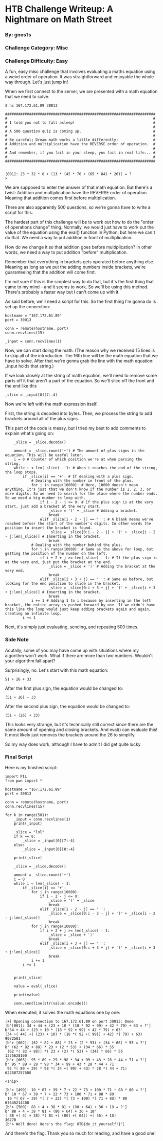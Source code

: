 # HTB Challenge Writeup: A Nightmare on Math Street
### By: gnos1s

### Challenge Category: Misc
### Challenge Difficulty: Easy

A fun, easy misc challenge that involves evaluating a maths equation using a weird order of operation. It was straightforward and enjoyable the whole way through. Let's just jump in!

When we first connect to the server, we are presented with a math equation that we need to solve:

```
$ nc 167.172.61.89 30013

#####################################################################
#                                                                   #
# I told you not to fall asleep!                                    #
#                                                                   #
# A 500 question quiz is coming up.                                 #
#                                                                   #
# Be careful; Dream math works a little differently:                #
# Addition and multiplication have the REVERSE order of operation.  #
#                                                                   #
# And remember, if you fail in your sleep, you fail in real life... #
#                                                                   #
#####################################################################


[001]: 23 * 32 * 8 + (13 * (45 * 70 + (65 * 84) * 26)) = ?
>
```

We are supposed to enter the answer of that math equation. But there's a twist: Addition and multiplication have the REVERSE order of operation. Meaning that addition comes first before multiplication.

There are also apparently 500 questions, so we're gonna have to write a script for this.

The hardest part of this challenge will be to work out how to do the "order of operations change" thing. Normally, we would just have to work out the value of the equation using the eval() function in Python, but here we can't do that. We need a way to put addition in front of multiplication. 

How do we change it so that addition goes before multiplication? In other words, we need a way to put addition "before" multiplication.

Remember that everything in brackets gets operated before anything else. Meaning as long as we put the adding numbers inside brackets, we're guaranteeing that the addition will come first.

I'm not sure if this is the simplest way to do that, but it's the first thing that came to my mind - and it seems to work. So we'll be using this method. There's probably a faster way but I can't come up with it.

As said before, we'll need a script for this. So the first thing I'm gonna do is set up the connection:

```
hostname = "167.172.61.89"
port = 30013

conn = remote(hostname, port)
conn.recvlines(15)

_input = conn.recvlines(1)
```

Now, we can start doing the math. (The reason why we received 15 lines is to skip all of the introduction. The 16th line will be the math equation that we have to solve. After that we're gonna grab the line with the math equation: _input holds that string.)

If we look closely at the string of math equation, we'll need to remove some parts off it that aren't a part of the equation. So we'll slice off the front and the end like this

```
_slice = _input[0][7:-4]
```

Now we're left with the math expression itself.

First, the string is decoded into bytes. Then, we process the string to add brackets around all of the plus signs.

This part of the code is messy, but I tried my best to add comments to explain what's going on:

```
    _slice = _slice.decode()

    amount = _slice.count('+') # The amount of plus signs in the equation. This will be useful later.
    i = 0 # Counter of which position we're at when parsing the string.
    while i < len(_slice) - 1: # When i reaches the end of the string, the loop stops.
        if _slice[i] == '+': # If dealing with a plus sign.
            # Dealing with the number in front of the plus.
            for j in range(10000): # Here, 10000 doesn't mean anything. It's just that we don't know if the number is 1, 2, 3, or more digits. So we need to search for the place where the number ends. So we need a big number to loop with.
                if i - 2 - j <= 0: # If the plus sign is at the very start, just add a bracket at the very start.
                    _slice = '(' + _slice # Adding a bracket.
                    break
                elif _slice[i - 2 - j] == ' ': # A blank means we've reached befoer the start of the number's digits. In other words the position to insert the bracket is found.
                    _slice = _slice[0:i - 2 - j] + '(' + _slice[i - 2 - j:len(_slice)] # Inserting in the bracket.
                    break
            # Dealing with the number behind the plus.
            for j in range(10000): # Same as the above for loop, but getting the position of the number on the left.
                if i + 2 + j >= len(_slice) - 1: # If the plus sign is at the very end, just put the bracket at the end.
                    _slice = _slice + ')' # Adding the bracket at the very end.
                    break
                elif _slice[i + 3 + j] == ' ': # Same as before, but looking for the end position to slide in the bracket.
                    _slice = _slice[0:i + 3 + j] + ')' + _slice[i + 3 + j:len(_slice)] # Inserting in the bracket.
                    break
            i += 1 # Adding 1 to i because by inserting in the left bracket, the entire array is pushed forward by one. If we didn't have this line the loop would just keep adding brackets again and again, creating an infinite loop.
        i += 1 
```

Next, it's simply just evaluating, sending, and repeating 500 times.

### Side Note

Acutally, some of you may have come up with situations where my algorithm won't work. What if there are more than two numbers. Wouldn't your algorithm fall apart?

Surprisingly, no. Let's start with this math equation:

```
51 + 26 + 33
```

After the first plus sign, the equation would be changed to:

```
(51 + 26) + 33
```

After the second plus sign, the equation would be changed to:

```
(51 + (26) + 33)
```

This looks very strange, but it's technically still correct since there are the same amount of opening and closing brackets. And eval() can evaluate this! It most likely just removes the brackets around the 26 to simplify.

So my way does work, although I have to admit I did get quite lucky.

### Final Script

Here is my finished script:

```
import PIL
from pwn import *

hostname = "167.172.61.89"
port = 30013

conn = remote(hostname, port)
conn.recvlines(15)

for k in range(501):
    _input = conn.recvlines(1)
    print(_input)

    _slice = "lol"
    if k == 0:
        _slice = _input[0][7:-4]
    else:
        _slice = _input[0][8:-4]

    print(_slice)

    _slice = _slice.decode()

    amount = _slice.count('+')
    i = 0
    while i < len(_slice) - 1:
        if _slice[i] == '+':
            for j in range(10000):
                if i - 2 - j <= 0:
                    _slice = '(' + _slice
                    break
                elif _slice[i - 2 - j] == ' ':
                    _slice = _slice[0:i - 2 - j] + '(' + _slice[i - 2 - j:len(_slice)]
                    break
            for j in range(10000):
                if i + 2 + j >= len(_slice) - 1:
                    _slice = _slice + ')'
                    break
                elif _slice[i + 3 + j] == ' ':
                    _slice = _slice[0:i + 3 + j] + ')' + _slice[i + 3 + j:len(_slice)]
                    break
            i += 1
        i += 1


    print(_slice)

    value = eval(_slice)

    print(value)

    conn.sendline(str(value).encode())
```

When executed, it solves the math equations one by one:

```
[+] Opening connection to 167.172.61.89 on port 30013: Done
[b'[001]: 34 + 44 + (23 + 10 * (18 * 92 + 99) + 42 * 79) + 63 = ?']
b'34 + 44 + (23 + 10 * (18 * 92 + 99) + 42 * 79) + 63'
(34 +( 44) +( (23) + 10) * (18 *( 92 +( 99)) + 42) *( 79) + 63)
9072501
[b'> [002]: (62 * 82 + 88) * 23 + (2 * 53) + (34 * 66) * 55 = ?']
b' (62 * 82 + 88) * 23 + (2 * 53) + (34 * 66) * 55'
 (62 *( 82 + 88)) *( 23 + (2) *( 53) + (34) * 66) * 55
1375628100
[b'> [003]: 95 * 89 + 29 * 98 * 34 + 99 + 43 * 28 * 44 + 71 = ?']
b' 95 * 89 + 29 * 98 * 34 + 99 + 43 * 28 * 44 + 71'
 95 *( 89 + 29) * 98 *( 34 +( 99) + 43) * 28 *( 44 + 71)
622587257600

<snip>

[b'> [499]: 10 * 67 + 39 * 7 + 22 * 73 + 100 * 71 + 88 * 80 = ?']
b' 10 * 67 + 39 * 7 + 22 * 73 + 100 * 71 + 88 * 80'
 10 *( 67 + 39) *( 7 + 22) *( 73 + 100) *( 71 + 88) * 80
67645214400
[b'> [500]: 88 + 4 + 38 * 81 + (80 + 64) + 36 + 18 = ?']
b' 88 + 4 + 38 * 81 + (80 + 64) + 36 + 18'
( 88 +( 4) + 38) *( 81 +( (80) +( 64)) +( 36) + 18)
36270
[b"> Well done! Here's the flag: HTB{do_it_yourself!}"]
```

And there's the flag. Thank you so much for reading, and have a good one!